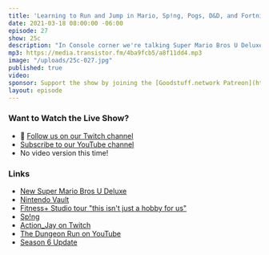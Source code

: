 ```yaml
---
title: 'Learning to Run and Jump in Mario, Sp!ng, Pogs, D&D, and Fortnite Season 6'
date: 2021-03-18 08:00:00 -06:00
episode: 27
show: 25c
description: "In Console corner we're talking Super Mario Bros U Deluxe, Ring Fit, Nintendo vaulting games, and Fifa '20. In Apple Corner it's Fitness+ and Sp!ng. And Nick's returning to D&D, while Chris is returning to Fortnite."
mp3: https://media.transistor.fm/4ba9fcb5/a8f11dd4.mp3
image: "/uploads/25c-027.jpg"
published: true
video:
sponsor: Support the show by joining the [Goodstuff.network Patreon](https://www.patreon.com/goodstuff)
layout: episode
---
```


### Want to Watch the Live Show?

* 💙 [Follow us on our Twitch channel](https://goodstuff.network/twitch/)
* [Subscribe to our YouTube channel](https://www.youtube.com/user/goodstuffdotfm?sub_confirmation=1)
* No video version this time!

### Links

- [New Super Mario Bros U Deluxe](https://www.nintendo.com/games/detail/new-super-mario-bros-u-deluxe-switch/)
- [Nintendo Vault](https://www.nintendolife.com/news/2021/03/nintendo_isnt_backing_down_on_its_decision_to_pull_mario_products_from_stores_this_month)
- [Fitness+ Studio tour "this isn't just a hobby for us"](https://www.menshealth.com/fitness/a35567297/apple-fitness-plus-studio-tour-exclusive/)
- [Sp!ng](https://apps.apple.com/us/app/sp-ng/id1483542433)
- [Action_Jay on Twitch](https://www.twitch.tv/action_jay/)
- [The Dungeon Run on YouTube](https://www.youtube.com/playlist?list=PLkgwwAiuZ301FVTHCyuuqAU39jIeAD8g_)
- [Season 6 Update](https://www.epicgames.com/fortnite/en-US/chapter-2-season-6)